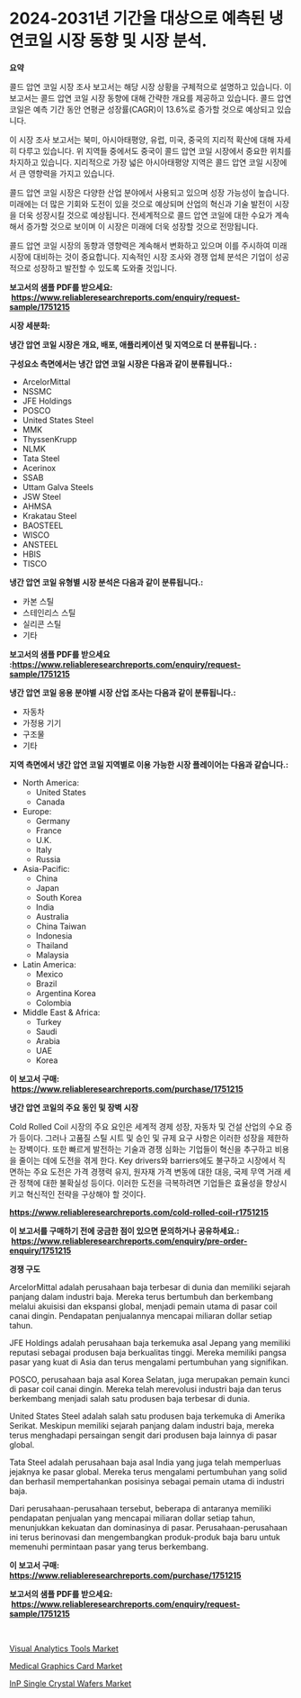 <p><h1>2024-2031년 기간을 대상으로 예측된 냉연코일 시장 동향 및 시장 분석.</h1></p><p><strong>요약</strong></p>
<p><p>콜드 압연 코일 시장 조사 보고서는 해당 시장 상황을 구체적으로 설명하고 있습니다. 이 보고서는 콜드 압연 코일 시장 동향에 대해 간략한 개요를 제공하고 있습니다. 콜드 압연 코일은 예측 기간 동안 연평균 성장률(CAGR)이 13.6%로 증가할 것으로 예상되고 있습니다.</p><p>이 시장 조사 보고서는 북미, 아시아태평양, 유럽, 미국, 중국의 지리적 확산에 대해 자세히 다루고 있습니다. 위 지역들 중에서도 중국이 콜드 압연 코일 시장에서 중요한 위치를 차지하고 있습니다. 지리적으로 가장 넓은 아시아태평양 지역은 콜드 압연 코일 시장에서 큰 영향력을 가지고 있습니다.</p><p>콜드 압연 코일 시장은 다양한 산업 분야에서 사용되고 있으며 성장 가능성이 높습니다. 미래에는 더 많은 기회와 도전이 있을 것으로 예상되며 산업의 혁신과 기술 발전이 시장을 더욱 성장시킬 것으로 예상됩니다. 전세계적으로 콜드 압연 코일에 대한 수요가 계속해서 증가할 것으로 보이며 이 시장은 미래에 더욱 성장할 것으로 전망됩니다.</p><p>콜드 압연 코일 시장의 동향과 영향력은 계속해서 변화하고 있으며 이를 주시하여 미래 시장에 대비하는 것이 중요합니다. 지속적인 시장 조사와 경쟁 업체 분석은 기업이 성공적으로 성장하고 발전할 수 있도록 도와줄 것입니다.</p></p>
<p><strong>보고서의 샘플 PDF를 받으세요: &nbsp;<a href="https://www.reliableresearchreports.com/enquiry/request-sample/1751215">https://www.reliableresearchreports.com/enquiry/request-sample/1751215</a></strong></p>
<p><strong>시장 세분화:</strong></p>
<p><strong> 냉간 압연 코일 시장은 개요, 배포, 애플리케이션 및 지역으로 더 분류됩니다. :</strong></p>
<p><strong>구성요소 측면에서는 냉간 압연 코일 시장은 다음과 같이 분류됩니다.:</strong></p>
<p><ul><li>ArcelorMittal</li><li>NSSMC</li><li>JFE Holdings</li><li>POSCO</li><li>United States Steel</li><li>MMK</li><li>ThyssenKrupp</li><li>NLMK</li><li>Tata Steel</li><li>Acerinox</li><li>SSAB</li><li>Uttam Galva Steels</li><li>JSW Steel</li><li>AHMSA</li><li>Krakatau Steel</li><li>BAOSTEEL</li><li>WISCO</li><li>ANSTEEL</li><li>HBIS</li><li>TISCO</li></ul></p>
<p><strong> 냉간 압연 코일 유형별 시장 분석은 다음과 같이 분류됩니다.:</strong></p>
<p><ul><li>카본 스틸</li><li>스테인리스 스틸</li><li>실리콘 스틸</li><li>기타</li></ul></p>
<p><strong>보고서의 샘플 PDF를 받으세요 :<a href="https://www.reliableresearchreports.com/enquiry/request-sample/1751215">https://www.reliableresearchreports.com/enquiry/request-sample/1751215</a></strong></p>
<p><strong> 냉간 압연 코일 응용 분야별 시장 산업 조사는 다음과 같이 분류됩니다.:</strong></p>
<p><ul><li>자동차</li><li>가정용 기기</li><li>구조물</li><li>기타</li></ul></p>
<p><strong>지역 측면에서 냉간 압연 코일 지역별로 이용 가능한 시장 플레이어는 다음과 같습니다.:</strong></p>
<p><ul>
    <li>
        North America:
        <ul>
            <li>United States</li>
            <li>Canada</li>
        </ul>
    </li>
    <li>
        Europe:
        <ul>
            <li>Germany</li>
            <li>France</li>
            <li>U.K.</li>
            <li>Italy</li>
            <li>Russia</li>
        </ul>
    </li>
    <li>
        Asia-Pacific:
        <ul>
            <li>China</li>
            <li>Japan</li>
            <li>South Korea</li>
            <li>India</li>
            <li>Australia</li>
            <li>China Taiwan</li>
            <li>Indonesia</li>
            <li>Thailand</li>
            <li>Malaysia</li>
        </ul>
    </li>
    <li>
        Latin America:
        <ul>
            <li>Mexico</li>
            <li>Brazil</li>
            <li>Argentina Korea</li>
            <li>Colombia</li>
        </ul>
    </li>
    <li>
        Middle East & Africa:
        <ul>
            <li>Turkey</li>
            <li>Saudi</li>
            <li>Arabia</li>
            <li>UAE</li>
            <li>Korea</li>
        </ul>
    </li>
    </ul></p>
<p><strong>이 보고서 구매: &nbsp;<a href="https://www.reliableresearchreports.com/purchase/1751215">https://www.reliableresearchreports.com/purchase/1751215</a></strong></p>
<p><strong>냉간 압연 코일의 주요 동인 및 장벽 시장</strong></p>
<p><p>Cold Rolled Coil 시장의 주요 요인은 세계적 경제 성장, 자동차 및 건설 산업의 수요 증가 등이다. 그러나 고품질 스틸 시트 및 승인 및 규제 요구 사항은 이러한 성장을 제한하는 장벽이다. 또한 빠르게 발전하는 기술과 경쟁 심화는 기업들이 혁신을 추구하고 비용을 줄이는 데에 도전을 겪게 한다. Key drivers와 barriers에도 불구하고 시장에서 직면하는 주요 도전은 가격 경쟁력 유지, 원자재 가격 변동에 대한 대응, 국제 무역 거래 세관 정책에 대한 불확실성 등이다. 이러한 도전을 극복하려면 기업들은 효율성을 향상시키고 혁신적인 전략을 구상해야 할 것이다.</p></p>
<p><strong><a href="https://www.reliableresearchreports.com/cold-rolled-coil-r1751215">https://www.reliableresearchreports.com/cold-rolled-coil-r1751215</a></strong></p>
<p><strong>이 보고서를 구매하기 전에 궁금한 점이 있으면 문의하거나 공유하세요.: &nbsp;<a href="https://www.reliableresearchreports.com/enquiry/pre-order-enquiry/1751215">https://www.reliableresearchreports.com/enquiry/pre-order-enquiry/1751215</a></strong></p>
<p><strong>경쟁 구도</strong></p>
<p><p>ArcelorMittal adalah perusahaan baja terbesar di dunia dan memiliki sejarah panjang dalam industri baja. Mereka terus bertumbuh dan berkembang melalui akuisisi dan ekspansi global, menjadi pemain utama di pasar coil canai dingin. Pendapatan penjualannya mencapai miliaran dollar setiap tahun.</p><p>JFE Holdings adalah perusahaan baja terkemuka asal Jepang yang memiliki reputasi sebagai produsen baja berkualitas tinggi. Mereka memiliki pangsa pasar yang kuat di Asia dan terus mengalami pertumbuhan yang signifikan.</p><p>POSCO, perusahaan baja asal Korea Selatan, juga merupakan pemain kunci di pasar coil canai dingin. Mereka telah merevolusi industri baja dan terus berkembang menjadi salah satu produsen baja terbesar di dunia.</p><p>United States Steel adalah salah satu produsen baja terkemuka di Amerika Serikat. Meskipun memiliki sejarah panjang dalam industri baja, mereka terus menghadapi persaingan sengit dari produsen baja lainnya di pasar global.</p><p>Tata Steel adalah perusahaan baja asal India yang juga telah memperluas jejaknya ke pasar global. Mereka terus mengalami pertumbuhan yang solid dan berhasil mempertahankan posisinya sebagai pemain utama di industri baja.</p><p>Dari perusahaan-perusahaan tersebut, beberapa di antaranya memiliki pendapatan penjualan yang mencapai miliaran dollar setiap tahun, menunjukkan kekuatan dan dominasinya di pasar. Perusahaan-perusahaan ini terus berinovasi dan mengembangkan produk-produk baja baru untuk memenuhi permintaan pasar yang terus berkembang.</p></p>
<p><strong>이 보고서 구매: &nbsp; <a href="https://www.reliableresearchreports.com/purchase/1751215">https://www.reliableresearchreports.com/purchase/1751215</a></strong></p>
<p><strong>보고서의 샘플 PDF를 받으세요: &nbsp;<a href="https://www.reliableresearchreports.com/enquiry/request-sample/1751215">https://www.reliableresearchreports.com/enquiry/request-sample/1751215</a></strong><strong></strong></p>
<p>&nbsp;</p>
<p><p><a href="https://github.com/okotobwrhuteie/Market-Research-Report-List-2/blob/main/visual-analytics-tools-market.md">Visual Analytics Tools Market</a></p><p><a href="https://pretty-mail-caf.notion.site/Analyzing-Medical-Graphics-Card-Market-Global-Industry-Perspective-and-Forecast-2024-to-2031-910d2a921c554ff586e47a66211f056c">Medical Graphics Card Market</a></p><p><a href="https://flame-sidecar-702.notion.site/Analyzing-InP-Single-Crystal-Wafers-Market-Global-Industry-Perspective-and-Forecast-2024-to-2031-ef95a3713c304388ad28b1b249c77b5f">InP Single Crystal Wafers Market</a></p></p>
